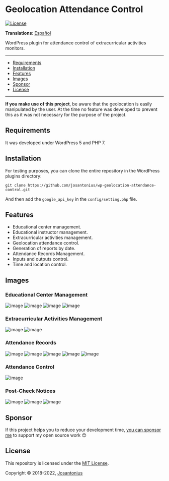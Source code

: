 # Geolocation Attendance Control

[![License](https://img.shields.io/badge/License-MIT-9b59b6.svg)](LICENSE)

**Translations**: [Español](.github/lang/es-ES/README.md)

WordPress plugin for attendance control of extracurricular activities monitors.

---

- [Requirements](#requirements)
- [Installation](#installation)
- [Features](#features)
- [Images](#images)
- [Sponsor](#Sponsor)
- [License](#license)

---

**If you make use of this project**, be aware that the geolocation is easily manipulated by the user.
At the time no feature was developed to prevent this as it was not necessary for the purpose of the project.

## Requirements

It was developed under WordPress 5 and PHP 7.

## Installation

For testing purposes, you can clone the entire repository in the WordPress plugins directory:

```console
git clone https://github.com/josantonius/wp-geolocation-attendance-control.git
```

And then add the `google_api_key` in the `config/setting.php` file.

## Features

- Educational center management.
- Educational instructor management.
- Extracurricular activities management.
- Geolocation attendance control.
- Generation of reports by date.
- Attendance Records Management.
- Inputs and outputs control.
- Time and location control.

## Images

### Educational Center Management

![image](resources/back-education-centers.png)
![image](resources/back-edit-education-center-1.png)
![image](resources/back-edit-education-center-2.png)
![image](resources/back-education-center-details.png)

### Extracurricular Activities Management

![image](resources/back-activity-list.png)
![image](resources/back-edit-activity.png)

### Attendance Records

![image](resources/back-attendance-list.png)
![image](resources/back-remove-attendance.png)
![image](resources/back-attendance-calendar.png)
![image](resources/back-attendance-selection.png)
![image](resources/back-attendance-csv.png)

### Attendance Control

![image](resources/front-checking.png)

### Post-Check Notices

![image](resources/front-fail-hour.png)
![image](resources/front-success-checking.png)
![image](resources/front-fail-location.png)

## Sponsor

If this project helps you to reduce your development time,
[you can sponsor me](https://github.com/josantonius#sponsor) to support my open source work :blush:

## License

This repository is licensed under the [MIT License](LICENSE).

Copyright © 2018-2022, [Josantonius](https://github.com/josantonius#contact)
